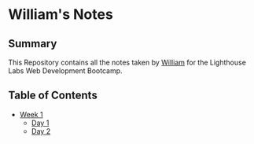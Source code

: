 # William's Notes

## Summary

This Repository contains all the notes taken by [William](https://github.com/coding-quizzer)  for the Lighthouse Labs Web Development Bootcamp.

## Table of Contents
* [Week 1](/Week_1)
  * [Day 1](/Week_1/Day_1)
  * [Day 2](/Week_1/Day_2)

